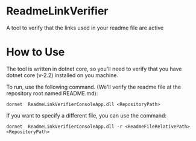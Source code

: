 # ReadmeLinkVerifier

A tool to verify that the links used in your readme file are active

# How to Use

The tool is written in dotnet core, so you'll need to verify that you have dotnet core (v-2.2) installed on you machine.

To run, use the following command. (We'll verify the readme file at the repository root named README.md):

```
dornet  ReadmeLinkVerifierConsoleApp.dll <RepositoryPath>
```

If you want to specify a different file, you can use the command:

```
dornet  ReadmeLinkVerifierConsoleApp.dll -r <ReadmeFileRelativePath> <RepositoryPath>
```